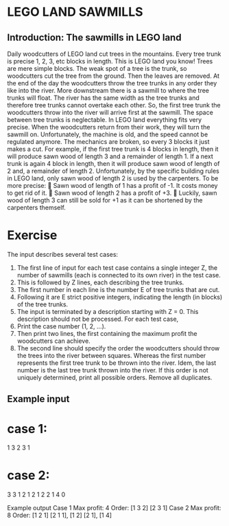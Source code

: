 # LEGO LAND SAWMILLS

## Introduction: The sawmills in LEGO land
Daily woodcutters of LEGO land cut trees in the mountains. Every tree trunk is precise 1, 2, 3, etc
blocks in length. This is LEGO land you know! Trees are mere simple blocks. The weak spot of a tree
is the trunk, so woodcutters cut the tree from the ground. Then the leaves are removed. At the end of
the day the woodcutters throw the tree trunks in any order they like into the river.
More downstream there is a sawmill to where the tree trunks will float. The river has the same width
as the tree trunks and therefore tree trunks cannot overtake each other. So, the first tree trunk the
woodcutters throw into the river will arrive first at the sawmill. The space between tree trunks is
neglectable. In LEGO land everything fits very precise.
When the woodcutters return from their work, they will turn the sawmill on. Unfortunately, the
machine is old, and the speed cannot be regulated anymore. The mechanics are broken, so every 3
blocks it just makes a cut. For example, if the first tree trunk is 4 blocks in length, then it will produce
sawn wood of length 3 and a remainder of length 1. If a next trunk is again 4 block in length, then it
will produce sawn wood of length of 2 and, a remainder of length 2.
Unfortunately, by the specific building rules in LEGO land, only sawn wood of length 2 is used by the
carpenters. To be more precise:
 Sawn wood of length of 1 has a profit of -1. It costs money to get rid of it.
 Sawn wood of length 2 has a profit of +3.
 Luckily, sawn wood of length 3 can still be sold for +1 as it can be shortened by the carpenters
themself.

# Exercise
The input describes several test cases:
1. The first line of input for each test case contains a single integer Z, the number of sawmills
(each is connected to its own river) in the test case.
2. This is followed by Z lines, each describing the tree trunks.
3. The first number in each line is the number E of tree trunks that are cut.
4. Following it are E strict positive integers, indicating the length (in blocks) of the tree trunks.
5. The input is terminated by a description starting with Z = 0.
This description should not be processed.
For each test case,
1. Print the case number (1, 2, ...).
2. Then print two lines, the first containing the maximum profit the woodcutters can achieve.
3. The second line should specify the order the woodcutters should throw the trees into the river
between squares. Whereas the first number represents the first tree trunk to be thrown into
the river. Idem, the last number is the last tree trunk thrown into the river. If this order is not
uniquely determined, print all possible orders. Remove all duplicates.

## Example input
# case 1:
1
3 2 3 1

# case 2:
3
3 1 2 1
2 1 2
2 1 4
0

Example output
Case 1
Max profit: 4
Order: [1 3 2] [2 3 1]
Case 2
Max profit: 8
Order: [1 2 1] [2 1 1], [1 2] [2 1], [1 4]

